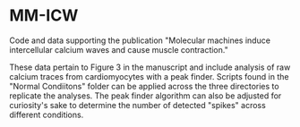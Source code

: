 # MM-ICW
Code and data supporting the publication "Molecular machines induce intercellular calcium waves and cause muscle contraction."

These data pertain to Figure 3 in the manuscript and include analysis of raw calcium traces from cardiomyocytes with a peak finder. 
Scripts found in the "Normal Condiitons" folder can be applied across the three directories to replicate the analyses. 
The peak finder algorithm can also be adjusted for curiosity's sake to determine the number of detected "spikes" across different conditions. 
